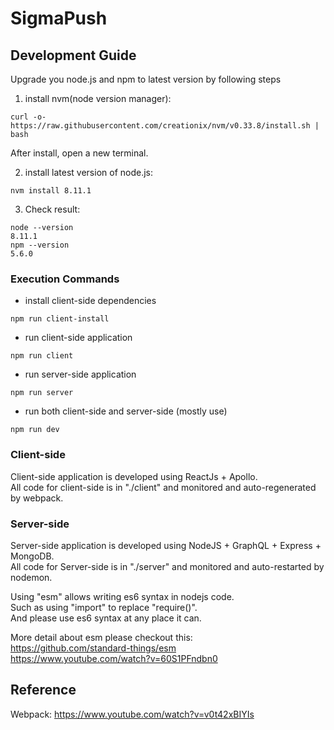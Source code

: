 # SigmaPush

## Development Guide

Upgrade you node.js and npm to latest version by following steps

1. install nvm(node version manager):
  ```shell
  curl -o- https://raw.githubusercontent.com/creationix/nvm/v0.33.8/install.sh | bash
  ```
After install, open a new terminal.

2. install latest version of node.js:
  ```shell
  nvm install 8.11.1
  ```
3. Check result:
  ```shell
  node --version
  8.11.1
  npm --version
  5.6.0
  ```
  
### Execution Commands

  - install client-side dependencies
  ```shell
  npm run client-install
  ```

  - run client-side application
  ```shell
  npm run client
  ```
  - run server-side application
  ```shell
  npm run server
  ```

  - run both client-side and server-side (mostly use)
  ```shell
  npm run dev
  ```
### Client-side
  Client-side application is developed using ReactJs + Apollo.<br>
  All code for client-side is in "./client" and monitored and auto-regenerated by webpack.

### Server-side
  Server-side application is developed using NodeJS + GraphQL + Express + MongoDB.<br>
  All code for Server-side is in "./server" and monitored and auto-restarted by nodemon.<br>
  
  Using "esm" allows writing es6 syntax in nodejs code.<br>
  Such as using "import" to replace "require()".<br>
  And please use es6 syntax at any place it can.<br>
  
  More detail about esm please checkout this:<br>
  https://github.com/standard-things/esm<br>
  https://www.youtube.com/watch?v=60S1PFndbn0<br>

## Reference

  Webpack:  https://www.youtube.com/watch?v=v0t42xBIYIs<br>

